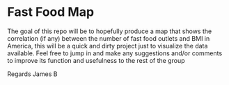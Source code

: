 # Fast Food Map

The goal of this repo will be to hopefully produce a map that shows the correlation (if any) between the number of fast food outlets and BMI in America, this will be a quick and dirty project just to visualize the data available. Feel free to jump in and make any suggestions and/or comments to improve its function and usefulness to the rest of the group

Regards James B
